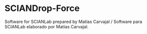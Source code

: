 # SCIANDrop-Force
Software for SCIANLab prepared by Matías Carvajal / Software para SCIANLab elaborado por Matías Carvajal.

